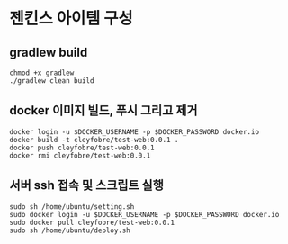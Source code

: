 # 젠킨스 아이템 구성

## gradlew build
```
chmod +x gradlew
./gradlew clean build
```

## docker 이미지 빌드, 푸시 그리고 제거
```
docker login -u $DOCKER_USERNAME -p $DOCKER_PASSWORD docker.io
docker build -t cleyfobre/test-web:0.0.1 .
docker push cleyfobre/test-web:0.0.1
docker rmi cleyfobre/test-web:0.0.1
```

## 서버 ssh 접속 및 스크립트 실행
```
sudo sh /home/ubuntu/setting.sh
sudo docker login -u $DOCKER_USERNAME -p $DOCKER_PASSWORD docker.io
sudo docker pull cleyfobre/test-web:0.0.1
sudo sh /home/ubuntu/deploy.sh
```